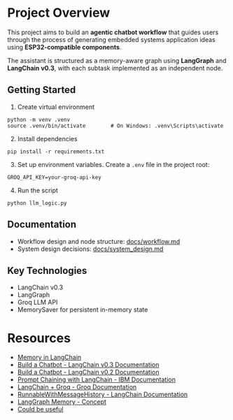 # Project Overview

This project aims to build an **agentic chatbot workflow** that guides users through the process of generating embedded systems application ideas using **ESP32-compatible components**.

The assistant is structured as a memory-aware graph using **LangGraph** and **LangChain v0.3**, with each subtask implemented as an independent node.

## Getting Started

1. Create virtual environment

```
python -m venv .venv
source .venv/bin/activate        # On Windows: .venv\Scripts\activate
```

2. Install dependencies

```
pip install -r requirements.txt
```

3. Set up environment variables. Create a `.env` file in the project root:

```
GROQ_API_KEY=your-groq-api-key
```

4. Run the script

```
python llm_logic.py
```

## Documentation

- Workflow design and node structure: [docs/workflow.md](docs/workflow.md)
- System design decisions: [docs/system_design.md](docs/system_design.md)

## Key Technologies

- LangChain v0.3
- LangGraph
- Groq LLM API
- MemorySaver for persistent in-memory state

# Resources

- [Memory in LangChain](https://www.comet.com/site/blog/memory-in-langchain-a-deep-dive-into-persistent-context/)
- [Build a Chatbot - LangChain v0.3 Documentation](https://python.langchain.com/docs/tutorials/chatbot/)
- [Build a Chatbot - LangChain v0.2 Documentation](https://python.langchain.com/v0.2/docs/tutorials/chatbot/)
- [Prompt Chaining with LangChain - IBM Documentation](https://www.ibm.com/think/tutorials/prompt-chaining-langchain)
- [LangChain + Groq - Groq Documentation](https://console.groq.com/docs/langchain)
- [RunnableWithMessageHistory - LangChain Documentation](https://python.langchain.com/api_reference/core/runnables/langchain_core.runnables.history.RunnableWithMessageHistory.html)
- [LangGraph Memory - Concept](https://langchain-ai.github.io/langgraph/concepts/memory)
- [Could be useful](https://github.com/NirDiamant/agents-towards-production)
